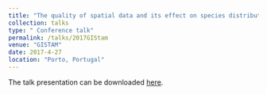 ```yaml
---
title: "The quality of spatial data and its effect on species distribution models"
collection: talks
type: " Conference talk"
permalink: /talks/2017GIStam
venue: "GISTAM"
date: 2017-4-27
location: "Porto, Portugal"
---
```


The talk presentation can be downloaded [here](https://github.com/lukasgabor/lukasgabor.github.io/blob/master/files/2017GISTAM.pdf).
